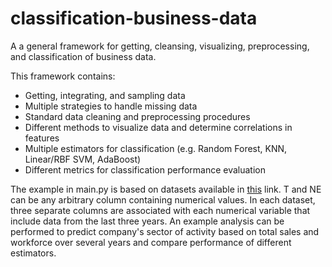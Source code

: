 # classification-business-data

A a general framework for getting, cleansing, visualizing, preprocessing, and classification of business data.  

This framework contains:

- Getting, integrating, and sampling data
- Multiple strategies to handle missing data
- Standard data cleaning and preprocessing procedures
- Different methods to visualize data and determine correlations in features
- Multiple estimators for classification (e.g. Random Forest, KNN, Linear/RBF SVM, AdaBoost)
- Different metrics for classification performance evaluation


The example in main.py is based on datasets available in [this](https://opendata.datainfogreffe.fr/explore/?q=Chiffres+Cl%C3%A9s&sort=modified) link. T and NE can be any arbitrary column containing numerical values. In each dataset, three separate columns are associated with each numerical variable that include data from the last three years. An example analysis can be performed to predict company's sector of activity based on total sales and workforce over several years and compare performance of different estimators.
